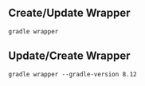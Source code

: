 ## Create/Update Wrapper
```shell
gradle wrapper
```
## Update/Create Wrapper
```shell
gradle wrapper --gradle-version 8.12
```
